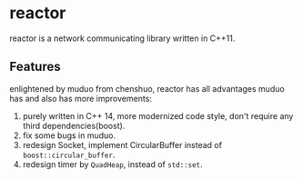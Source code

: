 # reactor
reactor is a network communicating library written in C++11.

## Features
enlightened by muduo from chenshuo, reactor has all advantages muduo has and also has
more improvements:
1. purely written in C++ 14, more modernized code style, don't require any third dependencies(boost).
2. fix some bugs in muduo.
3. redesign Socket, implement CircularBuffer instead of `boost::circular_buffer`.
4. redesign timer by `QuadHeap`, instead of `std::set`.